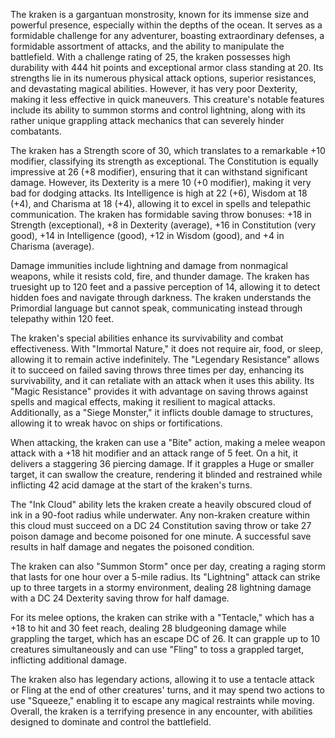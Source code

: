 The kraken is a gargantuan monstrosity, known for its immense size and powerful presence, especially within the depths of the ocean. It serves as a formidable challenge for any adventurer, boasting extraordinary defenses, a formidable assortment of attacks, and the ability to manipulate the battlefield. With a challenge rating of 25, the kraken possesses high durability with 444 hit points and exceptional armor class standing at 20. Its strengths lie in its numerous physical attack options, superior resistances, and devastating magical abilities. However, it has very poor Dexterity, making it less effective in quick maneuvers. This creature's notable features include its ability to summon storms and control lightning, along with its rather unique grappling attack mechanics that can severely hinder combatants.

The kraken has a Strength score of 30, which translates to a remarkable +10 modifier, classifying its strength as exceptional. The Constitution is equally impressive at 26 (+8 modifier), ensuring that it can withstand significant damage. However, its Dexterity is a mere 10 (+0 modifier), making it very bad for dodging attacks. Its Intelligence is high at 22 (+6), Wisdom at 18 (+4), and Charisma at 18 (+4), allowing it to excel in spells and telepathic communication. The kraken has formidable saving throw bonuses: +18 in Strength (exceptional), +8 in Dexterity (average), +16 in Constitution (very good), +14 in Intelligence (good), +12 in Wisdom (good), and +4 in Charisma (average). 

Damage immunities include lightning and damage from nonmagical weapons, while it resists cold, fire, and thunder damage. The kraken has truesight up to 120 feet and a passive perception of 14, allowing it to detect hidden foes and navigate through darkness. The kraken understands the Primordial language but cannot speak, communicating instead through telepathy within 120 feet.

The kraken's special abilities enhance its survivability and combat effectiveness. With "Immortal Nature," it does not require air, food, or sleep, allowing it to remain active indefinitely. The "Legendary Resistance" allows it to succeed on failed saving throws three times per day, enhancing its survivability, and it can retaliate with an attack when it uses this ability. Its "Magic Resistance" provides it with advantage on saving throws against spells and magical effects, making it resilient to magical attacks. Additionally, as a "Siege Monster," it inflicts double damage to structures, allowing it to wreak havoc on ships or fortifications.

When attacking, the kraken can use a "Bite" action, making a melee weapon attack with a +18 hit modifier and an attack range of 5 feet. On a hit, it delivers a staggering 36 piercing damage. If it grapples a Huge or smaller target, it can swallow the creature, rendering it blinded and restrained while inflicting 42 acid damage at the start of the kraken's turns. 

The "Ink Cloud" ability lets the kraken create a heavily obscured cloud of ink in a 90-foot radius while underwater. Any non-kraken creature within this cloud must succeed on a DC 24 Constitution saving throw or take 27 poison damage and become poisoned for one minute. A successful save results in half damage and negates the poisoned condition.

The kraken can also "Summon Storm" once per day, creating a raging storm that lasts for one hour over a 5-mile radius. Its "Lightning" attack can strike up to three targets in a stormy environment, dealing 28 lightning damage with a DC 24 Dexterity saving throw for half damage. 

For its melee options, the kraken can strike with a "Tentacle," which has a +18 to hit and 30 feet reach, dealing 28 bludgeoning damage while grappling the target, which has an escape DC of 26. It can grapple up to 10 creatures simultaneously and can use "Fling" to toss a grappled target, inflicting additional damage.

The kraken also has legendary actions, allowing it to use a tentacle attack or Fling at the end of other creatures' turns, and it may spend two actions to use "Squeeze," enabling it to escape any magical restraints while moving. Overall, the kraken is a terrifying presence in any encounter, with abilities designed to dominate and control the battlefield.